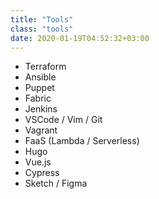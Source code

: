 ```yaml
---
title: "Tools"
class: "tools"
date: 2020-01-19T04:52:32+03:00
---
```


- Terraform
- Ansible
- Puppet
- Fabric
- Jenkins
- VSCode / Vim / Git
- Vagrant
- FaaS (Lambda / Serverless)
- Hugo
- Vue.js
- Cypress
- Sketch / Figma
